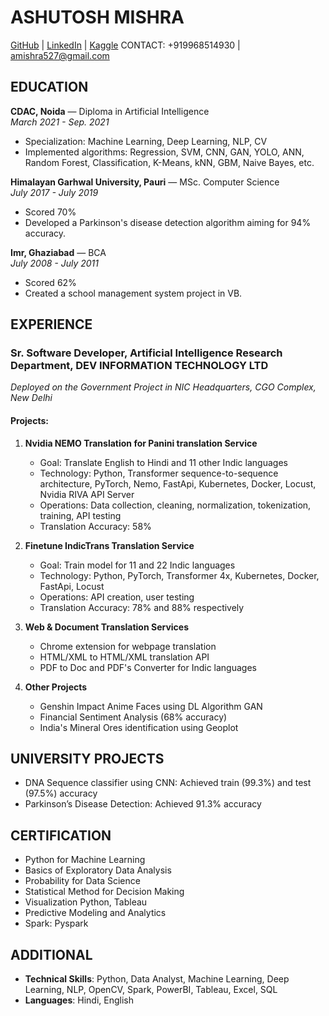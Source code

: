 # ASHUTOSH MISHRA
[GitHub](GitHub_Link) | [LinkedIn](LinkedIn_Link) | [Kaggle](Kaggle_Link)
CONTACT: +919968514930 | amishra527@gmail.com 

## EDUCATION 
**CDAC, Noida** — Diploma in Artificial Intelligence  
_March 2021 - Sep. 2021_  
- Specialization: Machine Learning, Deep Learning, NLP, CV
- Implemented algorithms: Regression, SVM, CNN, GAN, YOLO, ANN, Random Forest, Classification, K-Means, kNN, GBM, Naive Bayes, etc.

**Himalayan Garhwal University, Pauri** — MSc. Computer Science  
_July 2017 - July 2019_  
- Scored 70%
- Developed a Parkinson's disease detection algorithm aiming for 94% accuracy.

**Imr, Ghaziabad** — BCA  
_July 2008 - July 2011_  
- Scored 62%
- Created a school management system project in VB.

## EXPERIENCE

### Sr. Software Developer, Artificial Intelligence Research Department, DEV INFORMATION TECHNOLOGY LTD
_Deployed on the Government Project in NIC Headquarters, CGO Complex, New Delhi_

#### Projects:
1. **Nvidia NEMO Translation for Panini translation Service**
   - Goal: Translate English to Hindi and 11 other Indic languages
   - Technology: Python, Transformer sequence-to-sequence architecture, PyTorch, Nemo, FastApi, Kubernetes, Docker, Locust, Nvidia RIVA API Server
   - Operations: Data collection, cleaning, normalization, tokenization, training, API testing
   - Translation Accuracy: 58%

2. **Finetune IndicTrans Translation Service**
   - Goal: Train model for 11 and 22 Indic languages
   - Technology: Python, PyTorch, Transformer 4x, Kubernetes, Docker, FastApi, Locust
   - Operations: API creation, user testing
   - Translation Accuracy: 78% and 88% respectively

3. **Web & Document Translation Services**
   - Chrome extension for webpage translation
   - HTML/XML to HTML/XML translation API
   - PDF to Doc and PDF's Converter for Indic languages

4. **Other Projects**
   - Genshin Impact Anime Faces using DL Algorithm GAN
   - Financial Sentiment Analysis (68% accuracy)
   - India's Mineral Ores identification using Geoplot

## UNIVERSITY PROJECTS
- DNA Sequence classifier using CNN: Achieved train (99.3%) and test (97.5%) accuracy
- Parkinson’s Disease Detection: Achieved 91.3% accuracy

## CERTIFICATION
- Python for Machine Learning
- Basics of Exploratory Data Analysis
- Probability for Data Science
- Statistical Method for Decision Making
- Visualization Python, Tableau
- Predictive Modeling and Analytics
- Spark: Pyspark

## ADDITIONAL
- **Technical Skills**: Python, Data Analyst, Machine Learning, Deep Learning, NLP, OpenCV, Spark, PowerBI, Tableau, Excel, SQL
- **Languages**: Hindi, English

